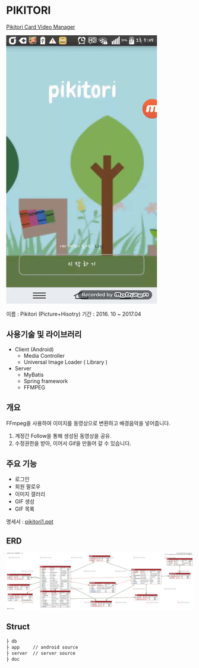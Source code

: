 


# PIKITORI

[Pikitori Card Video Manager](https://youtu.be/khK0P0s49hI)

![pikitori_android_client](./doc/pikitori.gif)

이름 : Pikitori (Picture+Hisotry)
기간 : 2016. 10 ~ 2017.04

## 사용기술 및 라이브러리
- Client (Android)
    - Media Controller
    - Universal Image Loader ( Library )
- Server
    - MyBatis
    - Spring framework
    - FFMPEG

## 개요 
 FFmpeg을 사용하여 이미지를 동영상으로 변환하고 배경음악을 넣어줍니다.

 1. 계정간 Follow을 통해 생성된 동영상을 공유.
 2. 수정권한을 받아, 이어서 Gif을 만들어 갈 수 있습니다.  

## 주요 기능
 - 로그인
 - 회원 팔로우
 - 이미지 갤러리
 - GIF 생성
 - GIF 목록

명세서 : [pikitori1.ppt](http://naver.me/IDonbAmv)

## ERD

![ERD](./doc/pikitori1.2.png)


## Struct

```
├ db
├ app     // android source
├ server  // server source
├ doc
```

